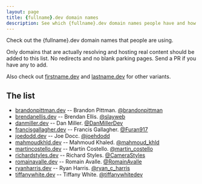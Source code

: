 ```yaml
---
layout: page
title: {fullname}.dev domain names
description: See which {fullname}.dev domain names people have and how they're using them.
---
```


Check out the {fullname}.dev domain names that people are using.

Only domains that are actually resolving and hosting real content should be added to this list. No redirects and no blank parking pages. Send a PR if you have any to add.

Also check out [firstname.dev](https://firstname.dev) and [lastname.dev](https://lastname.dev) for other variants.

## The list

* [brandonpittman.dev](https://brandonpittman.dev) -- Brandon Pittman.  [@brandonpittman](https://twitter.com/brandonpittman)
* [brendanellis.dev](https://brendanellis.dev) -- Brendan Ellis.  [@slayweb](https://twitter.com/slayweb)
* [danmiller.dev](https://danmiller.dev) -- Dan Miller.  [@DanMillerDev](https://twitter.com/DanMillerDev)
* [francisgallagher.dev](https://francisgallagher.dev) -- Francis Gallagher.  [@Furan917](https://twitter.com/Furan917)
* [joedodd.dev](https://joedodd.dev) -- Joe Docc.  [@joehdodd](https://twitter.com/joehdodd)
* [mahmoudkhld.dev](https://mahmoudkhld.dev) -- Mahmoud Khaled.  [@mahmoud_khld](https://twitter.com/mahmoud_khld)
* [martincostello.dev](https://martincostello.dev) -- Martin Costello.  [@martin_costello](https://twitter.com/martin_costello)
* [richardstyles.dev](https://richardstyles.dev) -- Richard Styles.  [@CameraStyles](https://twitter.com/CameraStyles)
* [romainavalle.dev](https://romainavalle.dev) -- Romain Avalle.  [@RomainAvalle](https://twitter.com/RomainAvalle)
* [ryanharris.dev](https://ryanharris.dev) -- Ryan Harris.  [@ryan_c_harris](https://twitter.com/ryan_c_harris)
* [tiffanywhite.dev](https://tiffanywhite.dev) -- Tiffany White.  [@tiffanywhitedev](https://twitter.com/tiffanywhitedev)
